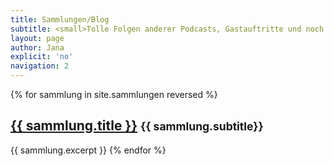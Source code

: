```yaml
---
title: Sammlungen/Blog
subtitle: <small>Tolle Folgen anderer Podcasts, Gastauftritte und noch mehr.</small>
layout: page
author: Jana
explicit: 'no'
navigation: 2
---
```




{% for sammlung in site.sammlungen reversed %}
  <h2><a href="{{ sammlung.url }}">{{ sammlung.title }}</a> <small>{{ sammlung.subtitle}}</small></h2>



  {{ sammlung.excerpt }}
{% endfor %}
